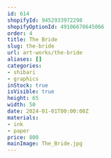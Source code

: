 ```yaml
---
id: 614
shopifyId: 9452933972298
shopifyOptionId: 49106678645066
order: 4
title: The Bride
slug: the-bride
url: art-works/the-bride
aliases: []
categories:
- shibari
- graphics
inStock: true
isVisible: true
height: 65
width: 50
date: 2024-01-01T00:00:00Z
materials:
- ink
- paper
price: 800
mainImage: The_Bride.jpg
---
```

